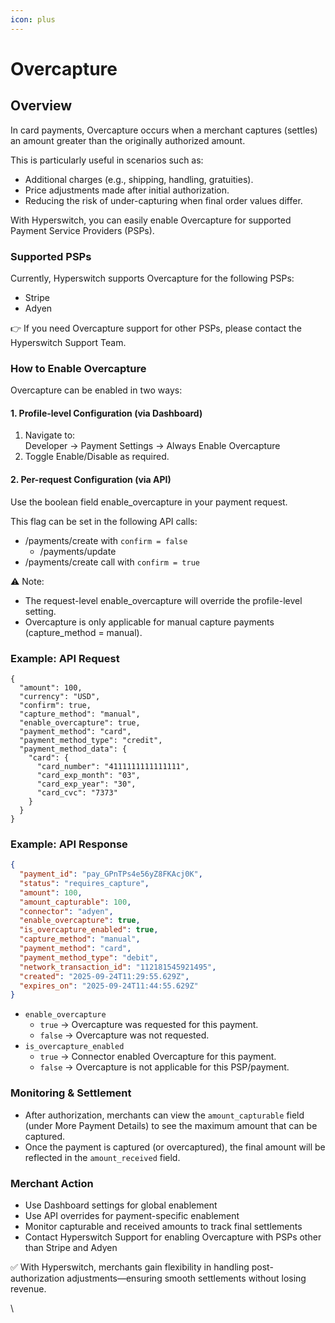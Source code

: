 ```yaml
---
icon: plus
---
```


# Overcapture

## Overview

In card payments, Overcapture occurs when a merchant captures (settles) an amount greater than the originally authorized amount.

This is particularly useful in scenarios such as:

* Additional charges (e.g., shipping, handling, gratuities).
* Price adjustments made after initial authorization.
* Reducing the risk of under-capturing when final order values differ.

With Hyperswitch, you can easily enable Overcapture for supported Payment Service Providers (PSPs).

### Supported PSPs

Currently, Hyperswitch supports Overcapture for the following PSPs:

* Stripe
* Adyen

👉 If you need Overcapture support for other PSPs, please contact the Hyperswitch Support Team.

### How to Enable Overcapture

Overcapture can be enabled in two ways:

#### 1. Profile-level Configuration (via Dashboard)

1. Navigate to:\
   Developer → Payment Settings → Always Enable Overcapture
2. Toggle Enable/Disable as required.

#### 2. Per-request Configuration (via API)

Use the boolean field enable\_overcapture in your payment request.

This flag can be set in the following API calls:

* /payments/create with `confirm = false`&#x20;
  * /payments/update
* /payments/create call with `confirm = true`

⚠️ Note:

* The request-level enable\_overcapture will override the profile-level setting.
* Overcapture is only applicable for manual capture payments (capture\_method = manual).

### Example: API Request

```
{
  "amount": 100,
  "currency": "USD",
  "confirm": true,
  "capture_method": "manual",
  "enable_overcapture": true,
  "payment_method": "card",
  "payment_method_type": "credit",
  "payment_method_data": {
    "card": {
      "card_number": "4111111111111111",
      "card_exp_month": "03",
      "card_exp_year": "30",
      "card_cvc": "7373"
    }
  }
}

```

### Example: API Response

```json
{
  "payment_id": "pay_GPnTPs4e56yZ8FKAcj0K",
  "status": "requires_capture",
  "amount": 100,
  "amount_capturable": 100,
  "connector": "adyen",
  "enable_overcapture": true,
  "is_overcapture_enabled": true,
  "capture_method": "manual",
  "payment_method": "card",
  "payment_method_type": "debit",
  "network_transaction_id": "112181545921495",
  "created": "2025-09-24T11:29:55.629Z",
  "expires_on": "2025-09-24T11:44:55.629Z"
}

```

* `enable_overcapture`
  * `true` → Overcapture was requested for this payment.
  * `false` → Overcapture was not requested.
* `is_overcapture_enabled`
  * `true` → Connector enabled Overcapture for this payment.
  * `false` → Overcapture is not applicable for this PSP/payment.

### Monitoring & Settlement

* After authorization, merchants can view the `amount_capturable` field (under More Payment Details) to see the maximum amount that can be captured.
* Once the payment is captured (or overcaptured), the final amount will be reflected in the `amount_received` field.

### Merchant Action

* Use Dashboard settings for global enablement
* Use API overrides for payment-specific enablement
* Monitor capturable and received amounts to track final settlements
* Contact Hyperswitch Support for enabling Overcapture with PSPs other than Stripe and Adyen

✅ With Hyperswitch, merchants gain flexibility in handling post-authorization adjustments—ensuring smooth settlements without losing revenue.

\
